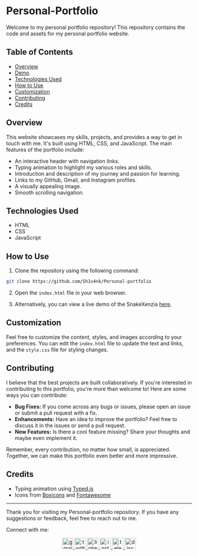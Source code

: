 # Personal-Portfolio

Welcome to my personal portfolio repository! This repository contains the code and assets for my personal portfolio website.

## Table of Contents

- [Overview](#overview)
- [Demo](#demo)
- [Technologies Used](#technologies-used)
- [How to Use](#how-to-use)
- [Customization](#customization)
- [Contributing](#contributing)
- [Credits](#credits)

## Overview

This website showcases my skills, projects, and provides a way to get in touch with me. It's built using HTML, CSS, and JavaScript. The main features of the portfolio include:

- An interactive header with navigation links.
- Typing animation to highlight my various roles and skills.
- Introduction and description of my journey and passion for learning.
- Links to my GitHub, Gmail, and Instagram profiles.
- A visually appealing image.
- Smooth scrolling navigation.

## Technologies Used

- HTML
- CSS
- JavaScript

## How to Use

1. Clone the repository using the following command:

```bash
git clone https://github.com/Sh1v4nk/Personal-portfolio
```

2. Open the `index.html` file in your web browser.

3. Alternatively, you can view a live demo of the SnakeXenzia [here](https://sh1v4nk.github.io/Personal-portfolio/).

## Customization

Feel free to customize the content, styles, and images according to your preferences. You can edit the `index.html` file to update the text and links, and the `style.css` file for styling changes.

## Contributing

I believe that the best projects are built collaboratively. If you're interested in contributing to this portfolio, you're more than welcome to! Here are some ways you can contribute:

- **Bug Fixes:** If you come across any bugs or issues, please open an issue or submit a pull request with a fix.
- **Enhancements:** Have an idea to improve the portfolio? Feel free to discuss it in the issues or send a pull request.
- **New Features:** Is there a cool feature missing? Share your thoughts and maybe even implement it.

Remember, every contribution, no matter how small, is appreciated. Together, we can make this portfolio even better and more impressive.

## Credits

- Typing animation using [Typed.js](https://github.com/mattboldt/typed.js/)
- Icons from [Boxicons](https://boxicons.com/) and [Fontawesome](https://fontawesome.com/v4/get-started/)

---

Thank you for visiting my Personal-portfolio repository. If you have any suggestions or feedback, feel free to reach out to me.

Connect with me:

<div align="center">
  <a href="mailto:shivankpandey113@gmail.com" target="_blank">
    <img src="https://img.shields.io/static/v1?message=Gmail&logo=gmail&label=&color=D14836&logoColor=white&labelColor=&style=for-the-badge" height="30" alt="gmail logo"  />
  </a>
  <a href="https://twitter.com/sh1v4nk" target="_blank">
    <img src="https://img.shields.io/static/v1?message=Twitter&logo=twitter&label=&color=1DA1F2&logoColor=white&labelColor=&style=for-the-badge" height="30" alt="twitter logo"  />
  </a>
    <a href="https://www.linkedin.com/in/sh1v4nk/" target="_blank">
    <img src="https://img.shields.io/static/v1?message=LinkedIn&logo=linkedin&label=&color=0077B5&logoColor=white&labelColor=&style=for-the-badge" height="30" alt="linkedin logo"  />
  </a>
  <a href="https://www.instagram.com/sh1v4nk_/" target="_blank">
    <img src="https://img.shields.io/static/v1?message=Instagram&logo=instagram&label=&color=E4405F&logoColor=white&labelColor=&style=for-the-badge" height="30" alt="instagram logo"  />
  </a>
  <a href="https://t.me/BlackGoku_69th" target="_blank">
    <img src="https://img.shields.io/static/v1?message=Telegram&logo=telegram&label=&color=2CA5E0&logoColor=white&labelColor=&style=for-the-badge" height="30" alt="telegram logo"  />
  </a>
  <a href="https://discord.com/users/571299781096505344" target="_blank">
    <img src="https://img.shields.io/static/v1?message=Discord&logo=discord&label=&color=7289DA&logoColor=white&labelColor=&style=for-the-badge" height="30" alt="discord logo"  />
  </a>
</div>
